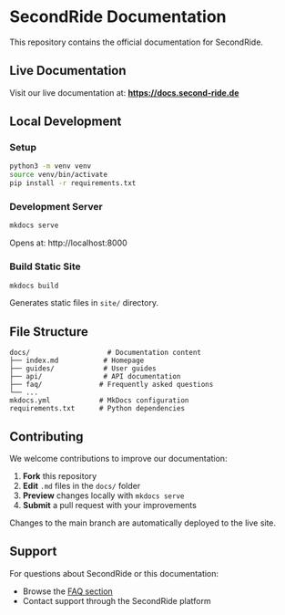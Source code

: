 # SecondRide Documentation

This repository contains the official documentation for SecondRide.

## Live Documentation

Visit our live documentation at: **https://docs.second-ride.de**

## Local Development

### Setup
```bash
python3 -m venv venv
source venv/bin/activate
pip install -r requirements.txt
```

### Development Server
```bash
mkdocs serve
```
Opens at: http://localhost:8000

### Build Static Site
```bash
mkdocs build
```
Generates static files in `site/` directory.

## File Structure

```
docs/                   # Documentation content
├── index.md           # Homepage
├── guides/            # User guides
├── api/               # API documentation
├── faq/              # Frequently asked questions
└── ...
mkdocs.yml            # MkDocs configuration
requirements.txt      # Python dependencies
```

## Contributing

We welcome contributions to improve our documentation:

1. **Fork** this repository
2. **Edit** `.md` files in the `docs/` folder
3. **Preview** changes locally with `mkdocs serve`
4. **Submit** a pull request with your improvements

Changes to the main branch are automatically deployed to the live site.

## Support

For questions about SecondRide or this documentation:
- Browse the [FAQ section](https://docs.second-ride.de/faq/)
- Contact support through the SecondRide platform
